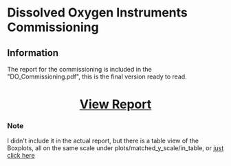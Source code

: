 ﻿# Dissolved Oxygen Instruments Commissioning

## Information

The report for the commissioning is included in the "DO_Commissioning.pdf", this is the final version ready to read.
# <center>[View Report](https://github.com/kendall-s/do_commissioning/blob/master/DO%20Commissioning.pdf)


### Note

I didn't include it in the actual report, but there is a table view of the Boxplots, all on the same scale under plots/matched_y_scale/in_table, or [just click here](https://github.com/kendall-s/do_commissioning/tree/master/plots/matched_y_scale/in_table)
